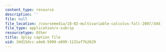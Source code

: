 ```yaml
---
content_type: resource
description: ''
file: null
file_location: /coursemedia/18-02-multivariable-calculus-fall-2007/3dd15dcca4e65999a0991131af7b2629_3_goGnJm5sA.vtt
file_type: application/x-subrip
resourcetype: Other
title: 3play caption file
uid: 3dd15dcc-a4e6-5999-a099-1131af7b2629
---
```

